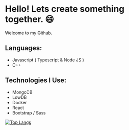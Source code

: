 # Hello! Lets create something together. 😄

   Welcome to my Github. 

## Languages:
 - Javascript ( Typescript & Node JS )
 - C++
 
## Technologies I Use:
 - MongoDB
 - LowDB
 - Docker
 - React
 - Bootstrap / Sass
 
 
[![Top Langs](https://github-readme-stats.vercel.app/api/top-langs/?username=plzn0&layout=compact)](https://github.com/anuraghazra/github-readme-stats)
 <!--
[![~Woof~'s Github Stats](https://github-readme-stats.vercel.app/api?username=woof1001&show_icons=true&theme=vue&count_private=true)](https://github.com/anuraghazra/github-readme-stats)
 ## Currently Working On:
 - [🌱](https://chewy.xyz/)

**woof1001/woof1001** is a ✨ _special_ ✨ repository because its `README.md` (this file) appears on your GitHub profile.

Here are some ideas to get you started:

- 🔭 I’m currently working on ...
- 🌱 I’m currently learning ...
- 👯 I’m looking to collaborate on ...
- 🤔 I’m looking for help with ...
- 💬 Ask me about ...
- 📫 How to reach me: ...
- 😄 Pronouns: ...
- ⚡ Fun fact: ...
-->
